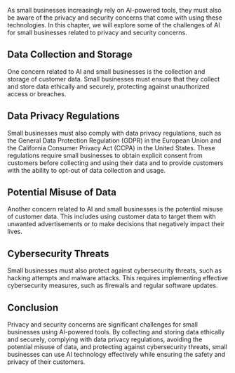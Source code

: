 
As small businesses increasingly rely on AI-powered tools, they must also be aware of the privacy and security concerns that come with using these technologies. In this chapter, we will explore some of the challenges of AI for small businesses related to privacy and security concerns.

Data Collection and Storage
---------------------------

One concern related to AI and small businesses is the collection and storage of customer data. Small businesses must ensure that they collect and store data ethically and securely, protecting against unauthorized access or breaches.

Data Privacy Regulations
------------------------

Small businesses must also comply with data privacy regulations, such as the General Data Protection Regulation (GDPR) in the European Union and the California Consumer Privacy Act (CCPA) in the United States. These regulations require small businesses to obtain explicit consent from customers before collecting and using their data and to provide customers with the ability to opt-out of data collection and usage.

Potential Misuse of Data
------------------------

Another concern related to AI and small businesses is the potential misuse of customer data. This includes using customer data to target them with unwanted advertisements or to make decisions that negatively impact their lives.

Cybersecurity Threats
---------------------

Small businesses must also protect against cybersecurity threats, such as hacking attempts and malware attacks. This requires implementing effective cybersecurity measures, such as firewalls and regular software updates.

Conclusion
----------

Privacy and security concerns are significant challenges for small businesses using AI-powered tools. By collecting and storing data ethically and securely, complying with data privacy regulations, avoiding the potential misuse of data, and protecting against cybersecurity threats, small businesses can use AI technology effectively while ensuring the safety and privacy of their customers.
